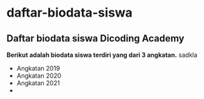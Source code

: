 daftar-biodata-siswa
==
Daftar biodata siswa Dicoding Academy
--
**Berikut adalah biodata siswa terdiri yang dari 3 angkatan.**
<a>sadkla</a>
- Angkatan 2019
- Angkatan 2020
- Angkatan 2021
- 
